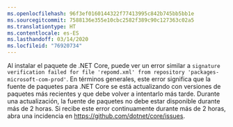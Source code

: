 ```yaml
---
ms.openlocfilehash: 96f3ef0160144322f77413995c842b745bb5bb1e
ms.sourcegitcommit: 7588136e355e10cbc2582f389c90c127363c02a5
ms.translationtype: HT
ms.contentlocale: es-ES
ms.lasthandoff: 03/14/2020
ms.locfileid: "76920734"
---
```


Al instalar el paquete de .NET Core, puede ver un error similar a `signature verification failed for file 'repomd.xml' from repository 'packages-microsoft-com-prod'`. En términos generales, este error significa que la fuente de paquetes para .NET Core se está actualizando con versiones de paquetes más recientes y que debe volver a intentarlo más tarde. Durante una actualización, la fuente de paquetes no debe estar disponible durante más de 2 horas. Si recibe este error continuamente durante más de 2 horas, abra una incidencia en <https://github.com/dotnet/core/issues>.
